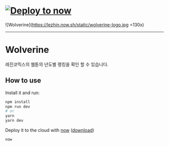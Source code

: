 # [![Deploy to now](https://deploy.now.sh/static/button.svg)](https://deploy.now.sh/?repo=https://github.com/deerpark/wolverine/tree/master)

![Wolverine](https://lezhin.now.sh/static/wolverine-logo.jpg =130x)

---

# Wolverine
레진코믹스의 웹툰의 년도별 랭킹을 확인 할 수 있습니다.

## How to use

Install it and run:

```bash
npm install
npm run dev
# or
yarn
yarn dev
```

Deploy it to the cloud with [now](https://zeit.co/now) ([download](https://zeit.co/download))

```bash
now
```

